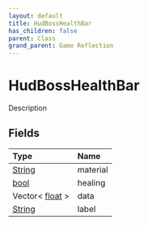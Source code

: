 ```yaml
---
layout: default
title: HudBossHealthBar
has_children: false
parent: Class
grand_parent: Game Reflection
---
```

# HudBossHealthBar
Description 

## Fields
| Type | Name |
|:-------------|:--------------|
| [String](/game-reflection/components/string.md) | material |
| [bool](/game-reflection/components/bool.md) | healing |
| Vector< [float](/game-reflection/components/float.md) > | data |
| [String](/game-reflection/components/string.md) | label |

